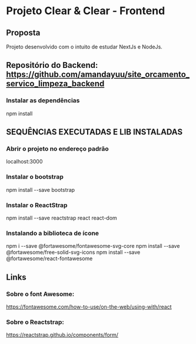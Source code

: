 # Projeto Clear & Clear - Frontend

## Proposta
Projeto desenvolvido com o intuito de estudar NextJs e NodeJs.

## Repositório do Backend: https://github.com/amandayuu/site_orcamento_servico_limpeza_backend

### Instalar as dependências
npm install

## SEQUÊNCIAS EXECUTADAS E LIB INSTALADAS

### Abrir o projeto no endereço padrão
localhost:3000

### Instalar o bootstrap
npm install --save bootstrap

### Instalar o ReactStrap
npm install --save reactstrap react react-dom

### Instalando a biblioteca de ícone
npm i --save @fortawesome/fontawesome-svg-core
npm install --save @fortawesome/free-solid-svg-icons
npm install --save @fortawesome/react-fontawesome

## Links

### Sobre o font Awesome:
https://fontawesome.com/how-to-use/on-the-web/using-with/react

### Sobre o Reactstrap:
https://reactstrap.github.io/components/form/

